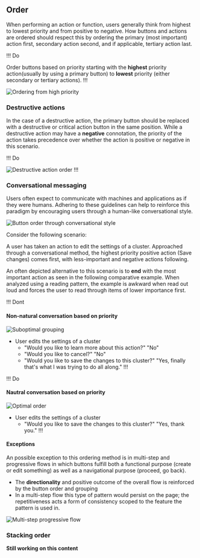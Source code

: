 ## Order

When performing an action or function, users generally think from highest to lowest priority and from positive to negative. How buttons and actions are ordered should respect this by ordering the primary (most important) action first, secondary action second, and if applicable, tertiary action last.

!!! Do

Order buttons based on priority starting with the **highest** priority  action(usually by using a primary button) to **lowest** priority (either secondary or tertiary actions).
!!!

![Ordering from high priority](/assets/patterns/button-alignment/order-high-low-priority.png)

### Destructive actions

In the case of a destructive action, the primary button should be replaced with a destructive or critical action button in the same position. While a destructive action may have a **negative** connotation, the priority of the action takes precedence over whether the action is positive or negative in this scenario.

!!! Do

![Destructive action order](/assets/patterns/button-alignment/order-destructive-action.png)
!!!

### Conversational messaging

Users often expect to communicate with machines and applications as if they were humans. Adhering to these guidelines can help to reinforce this paradigm by encouraging users through a human-like conversational style.

![Button order through conversational style](/assets/patterns/button-alignment/order-conversational-example.png)

Consider the following scenario:

A user has taken an action to edit the settings of a cluster. Approached through a conversational method, the highest priority positive action (Save changes) comes first, with less-important and negative actions following.

An often depicted alternative to this scenario is to **end** with the most important action as seen in the following comparative example. When analyzed using a reading pattern, the example is awkward when read out loud and forces the user to read through items of lower importance first.

!!! Dont

#### Non-natural conversation based on priority

![Suboptimal grouping](/assets/patterns/button-alignment/suboptimal-grouping.png)

- User edits the settings of a cluster
    - "Would you like to learn more about this action?" "No"
    - "Would you like to cancel?" "No"
    - "Would you like to save the changes to this cluster?" "Yes, finally that's what I was trying to do all along."
!!!

!!! Do

#### Nautral conversation based on priority
![Optimal order](/assets/patterns/button-alignment/optimal-ordering.png)

- User edits the settings of a cluster
    - "Would you like to save the changes to this cluster?" "Yes, thank you."
!!!

#### Exceptions

An possible exception to this ordering method is in multi-step and progressive flows in which buttons fulfill both a functional purpose (create or edit something) as well as a navigational purpose (proceed, go back).

- The **directionality** and positive outcome of the overall flow is reinforced by the button order and grouping
- In a multi-step flow this type of pattern would persist on the page; the repetitiveness acts a form of consistency scoped to the feature the pattern is used in.

![Multi-step progressive flow](/assets/patterns/button-alignment/multi-step-progressive-flow.png)

### Stacking order

**Still working on this content**

